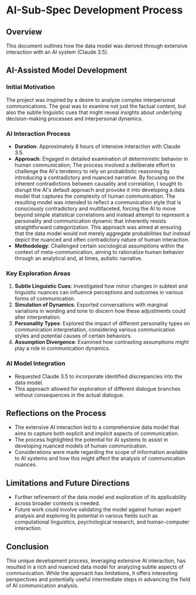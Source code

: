 # AI-Sub-Spec Development Process

## Overview

This document outlines how the data model was derived through extensive interaction with an AI system (Claude 3.5).

## AI-Assisted Model Development

### Initial Motivation
The project was inspired by a desire to analyze complex interpersonal communications. The goal was to examine not just the factual content, but also the subtle linguistic cues that might reveal insights about underlying decision-making processes and interpersonal dynamics.

### AI Interaction Process
- **Duration**: Approximately 8 hours of intensive interaction with Claude 3.5.
- **Approach**: Engaged in detailed examination of deterministic behavior in human communication; The process involved a deliberate effort to challenge the AI's tendency to rely on probabilistic reasoning by introducing a contradictory and nuanced narrative. By focusing on the inherent contradictions between causality and correlation, I sought to disrupt the AI's default approach and provoke it into developing a data model that captures the complexity of human communication. The resulting model was intended to reflect a communication style that is consciously contradictory and multifaceted, forcing the AI to move beyond simple statistical correlations and instead attempt to represent a personality and communication dynamic that inherently resists straightforward categorization. This approach was aimed at ensuring that the data model would not merely aggregate probabilities but instead depict the nuanced and often contradictory nature of human interaction.
- **Methodology**: Challenged certain sociological assumptions within the context of meta-communication, aiming to rationalize human behavior through an analytical and, at times, autistic narrative.

### Key Exploration Areas
1. **Subtle Linguistic Cues**: Investigated how minor changes in subtext and linguistic nuances can influence perceptions and outcomes in various forms of communication.
2. **Simulation of Dynamics**: Exported conversations with marginal variations in wording and tone to discern how these adjustments could alter interpretation.
3. **Personality Types**: Explored the impact of different personality types on communication interpretation, considering various communication styles and potential causes of certain behaviors.
4. **Assumption Divergence**: Examined how contrasting assumptions might play a role in communication dynamics.

### AI Model Integration
- Requested Claude 3.5 to incorporate identified discrepancies into the data model.
- This approach allowed for exploration of different dialogue branches without consequences in the actual dialogue.

## Reflections on the Process

- The extensive AI interaction led to a comprehensive data model that aims to capture both explicit and implicit aspects of communication.
- The process highlighted the potential for AI systems to assist in developing nuanced models of human communication.
- Considerations were made regarding the scope of information available to AI systems and how this might affect the analysis of communication nuances.

## Limitations and Future Directions

- Further refinement of the data model and exploration of its applicability across broader contexts is needed.
- Future work could involve validating the model against human expert analysis and exploring its potential in various fields such as computational linguistics, psychological research, and human-computer interaction.

## Conclusion

This unique development process, leveraging extensive AI interaction, has resulted in a rich and nuanced data model for analyzing subtle aspects of communication. While the approach has limitations, it offers interesting perspectives and potentially useful intermediate steps in advancing the field of AI communication analysis.